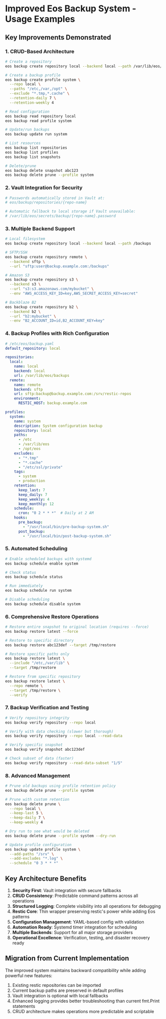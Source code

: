# Improved Eos Backup System - Usage Examples

## Key Improvements Demonstrated

### 1. CRUD-Based Architecture
```bash
# Create a repository
eos backup create repository local --backend local --path /var/lib/eos/backups

# Create a backup profile
eos backup create profile system \
  --repo local \
  --paths "/etc,/var,/opt" \
  --exclude "*.tmp,*.cache" \
  --retention-daily 7 \
  --retention-weekly 4

# Read configuration
eos backup read repository local
eos backup read profile system

# Update/run backups
eos backup update run system

# List resources
eos backup list repositories
eos backup list profiles
eos backup list snapshots

# Delete/prune
eos backup delete snapshot abc123
eos backup delete prune --profile system
```

### 2. Vault Integration for Security
```bash
# Passwords automatically stored in Vault at:
# eos/backup/repositories/{repo-name}

# Automatic fallback to local storage if Vault unavailable:
# /var/lib/eos/secrets/backup/{repo-name}.password
```

### 3. Multiple Backend Support
```bash
# Local filesystem
eos backup create repository local --backend local --path /backups

# SFTP/SSH
eos backup create repository remote \
  --backend sftp \
  --url "sftp:user@backup.example.com:/backups"

# Amazon S3
eos backup create repository s3 \
  --backend s3 \
  --url "s3:s3.amazonaws.com/mybucket" \
  --env "AWS_ACCESS_KEY_ID=key,AWS_SECRET_ACCESS_KEY=secret"

# Backblaze B2
eos backup create repository b2 \
  --backend b2 \
  --url "b2:mybucket" \
  --env "B2_ACCOUNT_ID=id,B2_ACCOUNT_KEY=key"
```

### 4. Backup Profiles with Rich Configuration
```yaml
# /etc/eos/backup.yaml
default_repository: local

repositories:
  local:
    name: local
    backend: local
    url: /var/lib/eos/backups
  remote:
    name: remote
    backend: sftp
    url: sftp:backup@backup.example.com:/srv/restic-repos
    environment:
      RESTIC_HOST: backup.example.com

profiles:
  system:
    name: system
    description: System configuration backup
    repository: local
    paths:
      - /etc
      - /var/lib/eos
      - /opt/eos
    excludes:
      - "*.tmp"
      - "*.cache"
      - "/etc/ssl/private"
    tags:
      - system
      - production
    retention:
      keep_last: 7
      keep_daily: 7
      keep_weekly: 4
      keep_monthly: 12
    schedule:
      cron: "0 2 * * *"  # Daily at 2 AM
    hooks:
      pre_backup:
        - "/usr/local/bin/pre-backup-system.sh"
      post_backup:
        - "/usr/local/bin/post-backup-system.sh"
```

### 5. Automated Scheduling
```bash
# Enable scheduled backups with systemd
eos backup schedule enable system

# Check status
eos backup schedule status

# Run immediately
eos backup schedule run system

# Disable scheduling
eos backup schedule disable system
```

### 6. Comprehensive Restore Operations
```bash
# Restore entire snapshot to original location (requires --force)
eos backup restore latest --force

# Restore to specific directory
eos backup restore abc123def --target /tmp/restore

# Restore specific paths only
eos backup restore latest \
  --include "/etc,/var/lib" \
  --target /tmp/restore

# Restore from specific repository
eos backup restore latest \
  --repo remote \
  --target /tmp/restore \
  --verify
```

### 7. Backup Verification and Testing
```bash
# Verify repository integrity
eos backup verify repository --repo local

# Verify with data checking (slower but thorough)
eos backup verify repository --repo local --read-data

# Verify specific snapshot
eos backup verify snapshot abc123def

# Check subset of data (faster)
eos backup verify repository --read-data-subset "1/5"
```

### 8. Advanced Management
```bash
# Prune old backups using profile retention policy
eos backup delete prune --profile system

# Prune with custom retention
eos backup delete prune \
  --repo local \
  --keep-last 5 \
  --keep-daily 7 \
  --keep-weekly 4

# Dry run to see what would be deleted
eos backup delete prune --profile system --dry-run

# Update profile configuration
eos backup update profile system \
  --add-paths "/srv" \
  --add-excludes "*.log" \
  --schedule "0 3 * * *"
```

## Key Architecture Benefits

1. **Security First**: Vault integration with secure fallbacks
2. **CRUD Consistency**: Predictable command patterns across all operations
3. **Structured Logging**: Complete visibility into all operations for debugging
4. **Restic Core**: Thin wrapper preserving restic's power while adding Eos patterns
5. **Configuration Management**: YAML-based config with validation
6. **Automation Ready**: Systemd timer integration for scheduling
7. **Multiple Backends**: Support for all major storage providers
8. **Operational Excellence**: Verification, testing, and disaster recovery ready

## Migration from Current Implementation

The improved system maintains backward compatibility while adding powerful new features:

1. Existing restic repositories can be imported
2. Current backup paths are preserved in default profiles
3. Vault integration is optional with local fallbacks
4. Enhanced logging provides better troubleshooting than current fmt.Print statements
5. CRUD architecture makes operations more predictable and scriptable
